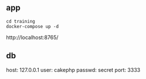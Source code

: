## app
```
cd training
docker-compose up -d
```

http://localhost:8765/

## db
host: 127.0.0.1
user: cakephp
passwd: secret
port: 3333
